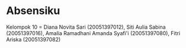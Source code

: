 # Absensiku
Kelompok 10 = Diana Novita Sari (20051397012), Siti Aulia Sabina (20051397016), Amalia Ramadhani Amanda Syafi'i (20051397080), Fitri Ariska (20051397082)
